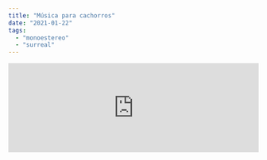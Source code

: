 ```yaml
---
title: "Música para cachorros"
date: "2021-01-22"
tags: 
  - "monoestereo"
  - "surreal"
---
```


<iframe src="https://anchor.fm/monoestereo/embed/episodes/Msica-para-cachorros-ehiuus" height="180px" width="100%" frameborder="0" scrolling="no" style="width:100%; height:180px;"></iframe>
